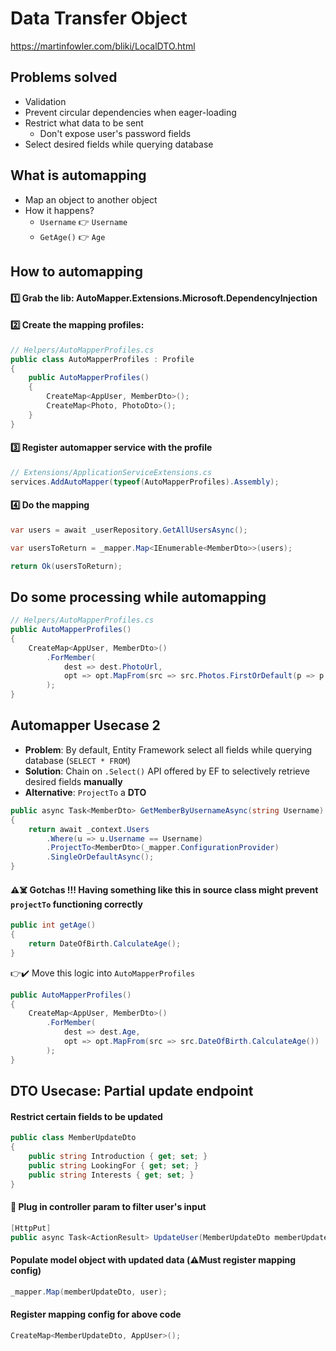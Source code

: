 # Data Transfer Object
https://martinfowler.com/bliki/LocalDTO.html

## Problems solved
- Validation
- Prevent circular dependencies when eager-loading
- Restrict what data to be sent
  - Don't expose user's password fields
- Select desired fields while querying database

## What is automapping
- Map an object to another object
- How it happens?
  - `Username` 👉 `Username`
  - `GetAge()` 👉 `Age`

## How to automapping
#### :one: Grab the lib: AutoMapper.Extensions.Microsoft.DependencyInjection
#### :two: Create the mapping profiles:
```csharp
// Helpers/AutoMapperProfiles.cs
public class AutoMapperProfiles : Profile
{
    public AutoMapperProfiles()
    {
        CreateMap<AppUser, MemberDto>();
        CreateMap<Photo, PhotoDto>();
    }
}
```
#### :three: Register automapper service with the profile
```csharp
// Extensions/ApplicationServiceExtensions.cs
services.AddAutoMapper(typeof(AutoMapperProfiles).Assembly);
```

#### :four: Do the mapping
```csharp
var users = await _userRepository.GetAllUsersAsync();

var usersToReturn = _mapper.Map<IEnumerable<MemberDto>>(users);

return Ok(usersToReturn);
```

## Do some processing while automapping
```csharp
// Helpers/AutoMapperProfiles.cs
public AutoMapperProfiles()
{
    CreateMap<AppUser, MemberDto>()
        .ForMember(
            dest => dest.PhotoUrl,
            opt => opt.MapFrom(src => src.Photos.FirstOrDefault(p => p.IsMain).Url)
        );
}               
```

## Automapper Usecase 2
* __Problem__: By default, Entity Framework select all fields while querying database (`SELECT * FROM`)
* __Solution__: Chain on `.Select()` API offered by EF to selectively retrieve desired fields __manually__
* __Alternative__: `ProjectTo` a __DTO__
```csharp
public async Task<MemberDto> GetMemberByUsernameAsync(string Username)
{
    return await _context.Users
        .Where(u => u.Username == Username)
        .ProjectTo<MemberDto>(_mapper.ConfigurationProvider)
        .SingleOrDefaultAsync();
}
```
#### ⚠️☠️ Gotchas !!! Having something like this in source class might prevent `projectTo` functioning correctly
```csharp
public int getAge()
{
    return DateOfBirth.CalculateAge();
}
```
👉✔️ Move this logic into `AutoMapperProfiles`
```csharp
public AutoMapperProfiles()
{
    CreateMap<AppUser, MemberDto>()
        .ForMember(
            dest => dest.Age,
            opt => opt.MapFrom(src => src.DateOfBirth.CalculateAge())
        );
}        
```

## DTO Usecase: Partial update endpoint
#### Restrict certain fields to be updated
```csharp
public class MemberUpdateDto
{
    public string Introduction { get; set; }
    public string LookingFor { get; set; }
    public string Interests { get; set; }
}
```
#### 🔌 Plug in controller param to filter user's input
```csharp
[HttpPut]
public async Task<ActionResult> UpdateUser(MemberUpdateDto memberUpdateDto)
```

#### Populate model object with updated data (⚠️Must register mapping config)
```csharp
_mapper.Map(memberUpdateDto, user);
```

#### Register mapping config for above code
```csharp
CreateMap<MemberUpdateDto, AppUser>();
```
